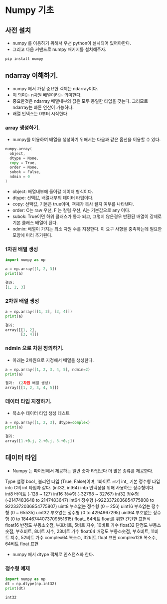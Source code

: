 # Numpy 기초 

## 사전 설치 

- numpy 를 이용하기 위해서 우선 python이 설치되어 있어야한다. 
- 그리고 다음 커맨드로 numpy 패키지를 설치해주자. 

```go
pip install numpy
```

## ndarray 이해하기. 

- numpy 에서 가장 중요한 객체는 ndarray이다. 
- 이 의미는 n차원 배열이라는 의미한다. 
- 중요한것은 ndarray 배열내부의 값은 모두 동일한 타입을 갖는다. 그러므로 ndarray는 빠른 연산이 가능하다. 
- 배열 인덱스는 0부터 시작한다 

### array 생성하기. 

- numpy를 이용하여 배열을 생성하기 위해서는 다음과 같은 옵션을 이용할 수 있다. 

```go
numpy.array(
  object, 
  dtype = None, 
  copy = True, 
  order = None, 
  subok = False, 
  ndmin = 0
)
```

- object: 배열내부에 들어갈 데이터 형식이다. 
- dtype: 선택값, 배열내부의 데이터 타입이다. 
- copy: 선택값, 기본은 true이며, 객체가 복사 될지 여부를 나타낸다. 
- order: C는 raw 우선, F 는 칼럼 우선, A는 기본값으로 any 이다. 
- subok: True이면 하위 클래스가 통과 되고, 그렇지 않은경우 반환된 배열이 강제로 기본 클래스 배열이 된다. 
- ndmin: 배열이 가지는 최소 자원 수를 지정한다. 이 요구 사항을 충족하는데 필요한 모양에 미리 추가된다. 

### 1차원 배열 생성  

```python
import numpy as np 

a = np.array([1, 2, 3])
print(a)

결과:
[1, 2, 3]
```

### 2차원 배열 생성 

```python
a = np.array([[1, 2], [3, 4]])
print(a)

결과:
array([[1, 2],
       [3, 4]])
```

### ndmin 으로 차원 정의하기. 

- 아래는 2차원으로 지정해서 배열을 생성한다. 

```python 
a = np.array([1, 2, 3, 4, 5], ndmin=2)
print(a)

결과:  (2차원 배열 생성)
array([[1, 2, 3, 4, 5]])
```

### 데이터 타입 지정하기. 

- 복소수 데이터 타입 생성 테스트 

```python
a = np.array([1, 2, 3], dtype=complex)
print(a)

결과:  
array([1.+0.j, 2.+0.j, 3.+0.j])
```

## 데이터 타입 

- Numpy 는 파이썬에서 제공하는 일반 숫자 타입보다 더 많은 종류를 제공한다. 

Type  설명
bool_ 불리언 타입 (True, False)이며, 1바이트 크기
int_  기본 정수형 타입 
intc  C의 int 타입과 같다. (int32, int64)
intp  인덱싱을 위해 사용하는 정수형이다. 
int8  바이트 (-128 ~ 127)
int16 정수형 (-32768 ~ 32767)
int32 정수형 (-2147483648 to 2147483647)
int64 정수형 (-9223372036854775808 to 9223372036854775807)
uint8 부호없는 정수형 (0 ~ 256)
uint16  부호없는 정수형 (0 ~ 65535)
uint32  부호없는 정수형 (0 to 4294967295)
uint64  부호없는 정수형 (0 to 18446744073709551615)
float_  64비트 float를 위한 간단한 표현식 
float16 반정도 부동소숫점, 부호비트, 5비트 지수, 10비트 가수
float32 단정도 부동소숫점, 부호비트, 8비트 지수, 23비트 가수
float64 배정도 부동소숫점, 부호비트, 11비트 지수, 52비트 가수 
complex64 복소수, 32비트 float 표현 
complex128  복소수, 64비트 float 표현 

- numpy 에서 dtype 객체로 인스턴스화 한다.

### 정수형 예제 

```python 
import numpy as np 
dt = np.dtype(np.int32)
print(dt)

int32
```


